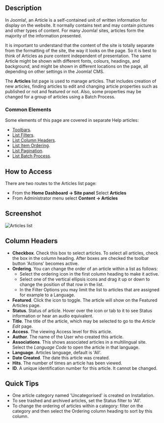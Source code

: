 <!-- Filename: Help4.x:Articles / Display title: Articles -->

## Description

In Joomla!, an Article is a self-contained unit of written information for
display on the website. It normally contains text and may contain pictures
and other types of content. For many Joomla! sites, articles form the majority
of the information presented.

It is important to understand that the content of the site is totally separate
from the formatting of the site, the way it looks on the page. So it is best
to think of Articles as pure content independent of presentation. The same
Article might be shown with different fonts, colours, headings, and background,
and might be shown in different locations on the page, all depending on other
settings in the Joomla! CMS.

The **Articles** list page is used to manage articles. That includes creation
of new articles, finding articles to edit and changing article properties
such as published or not and featured or not. Also, some properties may be
changed for a group of articles using a Batch Process.

### Common Elements

Some elements of this page are covered in separate Help articles:

* [Toolbars](jdocmanual?article=help/common-elements/toolbars).
* [List Filters](jdocmanual?article=help/common-elements/list-filters).
* [List Column Headers](jdocmanual?article=help/common-elements/list-column-headers).
* [List Item Ordering](jdocmanual?article=help/common-elements/list-ordering).
* [List Pagination](jdocmanual?article=help/common-elements/list-pagination).
* [List Batch Process](jdocmanual?article=help/common-elements/list-batch-process).

## How to Access

There are two routes to the Articles list page:
* From the **Home Dashboard → Site panel** Select **Articles**
* From Administrator menu select **Content → Articles**

## Screenshot

![Articles list](../../../en/images/articles/articles-list.png "Articles list")

## Column Headers

- **Checkbox**. Check this box to select articles. To select all
  articles, check the box in the column heading. After boxes are checked
  the toolbar button 'Actions' becomes active.
- **Ordering**. You can change the order of an article within a list as
  follows:
  - Select the ordering icon <i class="fa-solid fa-sort"></i> in the first
  column heading to make it active.
  - Select one of the vertical ellipsis icons <span class="icon-ellipsis-v"></span>
    and drag it up or down to change the position of that row in the list.
  - In the Filter Options you may limit the list to articles that are
    assigned for example to a Language.
- **Featured**. Click the icon to toggle. The article will show on the
  Featured Articles page.
- **Status**. Status of article. Hover over the icon or tab to it to see
  Status information or hear an audio equivalent.
- **Title**. The title of the article, which may be selected to go to the
  *Article Edit* page.
- **Access**. The viewing Access level for this article.
- **Author**. The name of the User who created this article.
- **Associations**. This shows associated articles in a multilingual site.
  Select the *Language Code* to open the article in that language.
- **Language**. Articles language, default is 'All'.
- **Date Created**. The date this article was created.
- **Hits**. The number of times an article has been viewed.
- **ID**. A unique identification number for this article. It cannot be changed.

## Quick Tips

- One article category named 'Uncategorised' is created on Installation.
- To see trashed and archived articles, set the Status filter to 'All'.
- To change the ordering of articles within a category: filter on the
  category and then select the Ordering column heading to sort by this column.
